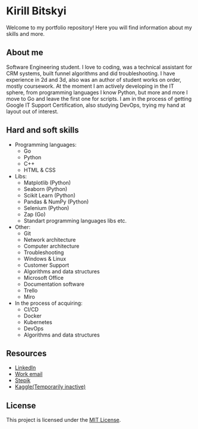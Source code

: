 # Kirill Bitskyi

Welcome to my portfolio repository! Here you will find information about my skills and more.

## About me

Software Engineering student. I love to coding, was a technical assistant for CRM systems, built funnel algorithms and did troubleshooting. I have experience in 2d and 3d, also was an author of student works on order, mostly coursework. At the moment I am actively developing in the IT sphere, from programming languages I know Python, but more and more I move to Go and leave the first one for scripts. I am in the process of getting Google IT Support Certification, also studying DevOps, trying my hand at layout out of interest.

<!-- ## Project categories

### [Название проекта 1](ссылка на проект)

Описание проекта 1.

![Пример изображения](ссылка на изображение)

### [Название проекта 2](ссылка на проект)

Описание проекта 2.

![Пример изображения](ссылка на изображение)

...
-->

## Hard and soft skills

- Programming languages:
  - Go
  - Python
  - C++
  - HTML & CSS
- Libs:
  - Matplotlib (Python)
  - Seaborn (Python)
  - Scikit Learn (Python)
  - Pandas & NumPy (Python)
  - Selenium (Python)
  - Zap (Go)
  - Standart programming languages libs etc.
- Other:
  - Git
  - Network architecture
  - Computer architecture
  - Troubleshooting
  - Windows & Linux
  - Customer Support
  - Algorithms and data structures
  - Microsoft Office
  - Documentation software
  - Trello
  - Miro
- In the process of acquiring:
  - CI/CD
  - Docker
  - Kubernetes
  - DevOps
  - Algorithms and data structures

## Resources

- [LinkedIn](https://www.linkedin.com/in/kirill-bitskyi-025672284/)
- [Work email](nobusymaile@gmail.com)
- [Stepik](https://stepik.org/users/292738716/profile)
- [Kaggle(Temporarily inactive)](https://www.kaggle.com/oneminepowminx)

## License

This project is licensed under the [MIT License](https://github.com/1minEpowMinX/1minEpowMinX/blob/main/LICENSE).



<!--
**1minEpowMinX/1minEpowMinX** is a ✨ _special_ ✨ repository because its `README.md` (this file) appears on your GitHub profile.

Here are some ideas to get you started:

- 🔭 I’m currently working on ...
- 🌱 I’m currently learning ...
- 👯 I’m looking to collaborate on ...
- 🤔 I’m looking for help with ...
- 💬 Ask me about ...
- 📫 How to reach me: ...
- 😄 Pronouns: ...
- ⚡ Fun fact: ...
-->
